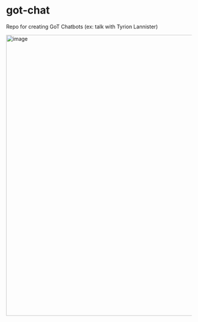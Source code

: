 # got-chat
Repo for creating GoT Chatbots (ex: talk with Tyrion Lannister)

<img width="762" alt="image" src="https://github.com/parker84/got-chat/assets/12496987/fe071dcc-3d7a-4edc-a1ed-647cce1ce88b">
